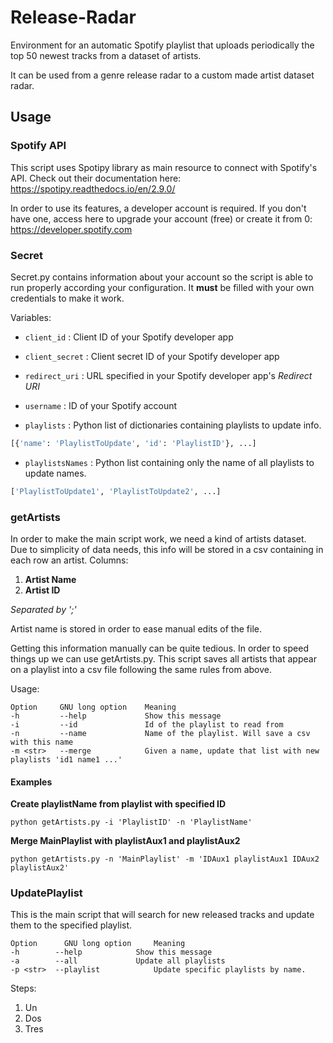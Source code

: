 # Release-Radar

Environment for an automatic Spotify playlist that uploads periodically the top 50 newest tracks from a dataset of artists.

It can be used from a genre release radar to a custom made artist dataset radar.


## Usage
### Spotify API

This script uses Spotipy library as main resource to connect with Spotify's API. Check out their documentation here: https://spotipy.readthedocs.io/en/2.9.0/

In order to use its features, a developer account is required. If you don't have one, access here to upgrade your account (free) or create it from 0: https://developer.spotify.com

### Secret
Secret.py contains information about your account so the script is able to run properly according your configuration. It __must__ be filled with your own credentials to make it work.

Variables:

* `client_id` : Client ID of your Spotify developer app

* `client_secret` : Client secret ID of your Spotify developer app

* `redirect_uri` : URL specified in your Spotify developer app's *Redirect URI*

* `username` : ID of your Spotify account

* `playlists` : Python list of dictionaries containing playlists to update info.

```python
[{'name': 'PlaylistToUpdate', 'id': 'PlaylistID'}, ...]
```
* `playlistsNames` : Python list containing only the name of all playlists to update names.
```python
['PlaylistToUpdate1', 'PlaylistToUpdate2', ...]
```

### getArtists
In order to make the main script work, we need a kind of artists dataset. Due to simplicity of data needs, this info will be stored in a csv containing in each row an artist. Columns:
1. __Artist Name__
2. __Artist ID__

*Separated by ';'*

Artist name is stored in order to ease manual edits of the file.

Getting this information manually can be quite tedious. In order to speed things up we can use getArtists.py. This script saves all artists that appear on a playlist into a csv file following the same rules from above.

Usage:

```
Option     GNU long option    Meaning
-h         --help             Show this message
-i         --id               Id of the playlist to read from
-n         --name             Name of the playlist. Will save a csv with this name
-m <str>   --merge            Given a name, update that list with new playlists 'id1 name1 ...'
```

#### Examples

__Create playlistName from playlist with specified ID__

```
python getArtists.py -i 'PlaylistID' -n 'PlaylistName'
```

__Merge MainPlaylist with playlistAux1 and playlistAux2__

```
python getArtists.py -n 'MainPlaylist' -m 'IDAux1 playlistAux1 IDAux2 playlistAux2'
```

### UpdatePlaylist

This is the main script that will search for new released tracks and update them to the specified playlist.

```
Option 		GNU long option 	Meaning
-h        --help            Show this message
-a        --all             Update all playlists
-p <str>  --playlist 		    Update specific playlists by name.
```

Steps:
1. Un
2. Dos
3. Tres
